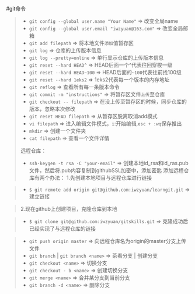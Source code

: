 ﻿#git命令

> - `git config --global user.name "Your Name"` => 改变全局name
> - `git config --global user.email "iwzyuan@163.com"` => 改变全局邮箱
> - `git add filepath`  => 将本地文件`添加`值暂存区
> - `git log`  => 仓库的上传版本信息
> - `git log --pretty=online`  => 单行显示仓库的上传版本信息
> - `git reset --hard HEAD^` => HEAD后面一个^代表往回穿梭一级
> - `git reset --hard HEAD~100` => HEAD后面的`~100`代表往前找100级
> - `git reset --hard 1eks2`  => 1eks2代表每一个版本的内存地址
> - `git reflog`  => 查看所有每一条版本命令
> - `git commit -m "instructions"` => 将暂存区文件`上传`至仓库
> - `git checkout -- filepath`  => 在没上传至暂存区的时候，同步仓库的版本，忽略本次修改
> - `git reset HEAD filepath` => 从暂存区脱离取消add模式
> - `vi filepath`  => 进入编辑文件模式，`i`:开始编辑,`esc + :wq`保存推出
> - `mkdir` => 创建一个文件夹
> - `cat filepath`  => 查看一个文件详情
> 
> 远程仓库：
> - `ssh-keygen -t rsa -C "your-email"` => 创建本地id_rsa和id_ras.pub文件，然后将.pub内容复制到githubSSL加密中，添加密匙
> 添加远程仓库有两个办法：
> 1.先创建本地项目与远程仓库进行链接

> - `$ git remote add origin git@github.com:iwzyuan/learngit.git` => 建立链接

> 2.现在github上创建项目，克隆仓库到本地

> - `$ git clone git@github.com:iwzyuan/gitskills.git` => 克隆成功后已经实现了与远程仓库的链接
> 

> - `git push origin master` => 向远程仓库名为origin的master分支上传文件
> - `git branch` | `git branch <name>` => 茶看分支 | 创建分支
> - `git checkout <name>` => 切换分支
> - `git checkout - b <name>` => 创建切换分支
> - `git merge <name>`  => 合并某分支到当前分支
> - `git branch -d <name>`  => 删除分支
